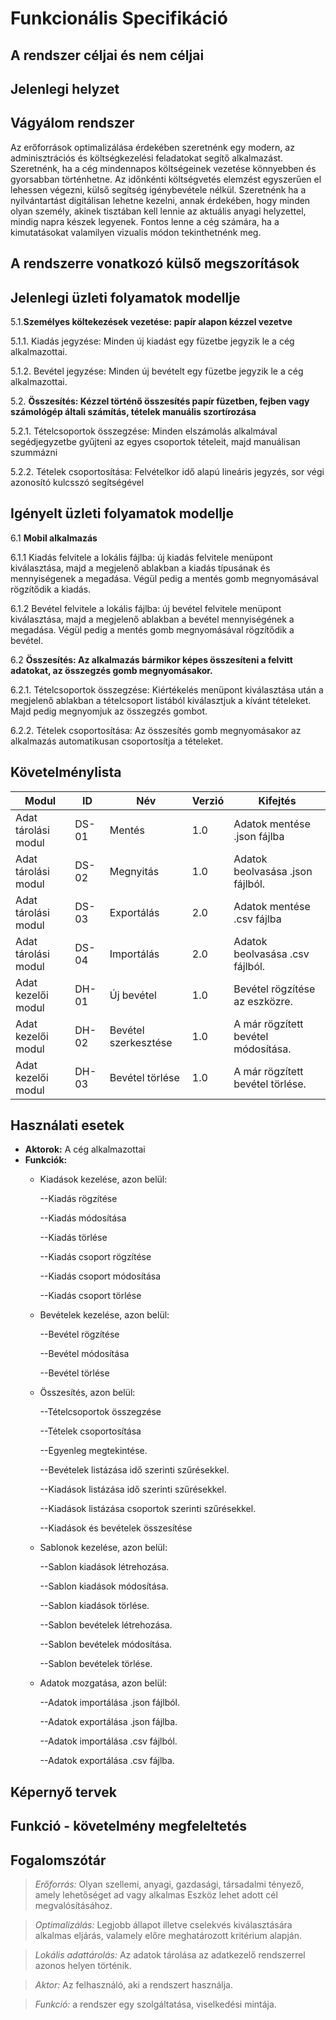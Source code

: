 # Funkcionális Specifikáció

## A rendszer céljai és nem céljai

## Jelenlegi helyzet

## Vágyálom rendszer
Az erőforrások optimalizálása érdekében szeretnénk egy modern, az adminisztrációs és költségkezelési
feladatokat segítő alkalmazást.
Szeretnénk, ha a cég mindennapos költségeinek vezetése könnyebben és gyorsabban történhetne.
Az időnkénti költségvetés elemzést egyszerűen el lehessen végezni, külső segítség
igénybevétele nélkül. Szeretnénk ha a nyilvántartást digitálisan lehetne kezelni,
annak érdekében, hogy minden olyan személy, akinek tisztában kell lennie az aktuális anyagi helyzettel,
mindig napra készek legyenek. Fontos lenne a cég számára, ha a kimutatásokat valamilyen
vizualis módon tekinthetnénk meg.

## A rendszerre vonatkozó külső megszorítások

## Jelenlegi üzleti folyamatok modellje
5.1.**Személyes költekezések vezetése: papír alapon kézzel vezetve**

5.1.1. Kiadás jegyzése: Minden új kiadást egy füzetbe jegyzik le a cég alkalmazottai.

5.1.2. Bevétel jegyzése: Minden új bevételt egy füzetbe jegyzik le a cég alkalmazottai.

5.2. **Összesítés: Kézzel történő összesítés papír füzetben, fejben vagy számológép általi számítás, tételek manuális szortírozása**

5.2.1. Tételcsoportok összegzése: Minden elszámolás alkalmával segédjegyzetbe gyűjteni az egyes csoportok  tételeit, majd manuálisan szummázni

5.2.2. Tételek csoportosítása: Felvételkor idő alapú lineáris jegyzés, sor végi azonosító kulcsszó segítségével

## Igényelt üzleti folyamatok modellje
6.1 **Mobil alkalmazás**

6.1.1 Kiadás felvitele a lokális fájlba: új kiadás felvitele menüpont kiválasztása, majd a
megjelenő ablakban a kiadás típusának és mennyiségenek a megadása. Végül pedig a mentés gomb
megnyomásával rögzítődik a kiadás.

6.1.2 Bevétel felvitele a lokális fájlba: új bevétel felvitele menüpont kiválasztása, majd a
megjelenő ablakban a bevétel mennyiségének a megadása. Végül pedig a mentés gomb megnyomásával rögzítődik a bevétel.

6.2 **Összesítés: Az alkalmazás bármikor képes összesíteni a felvitt adatokat, az összegzés gomb megnyomásakor.**

6.2.1. Tételcsoportok összegzése: Kiértékelés menüpont kiválasztása után a megjelenő ablakban a tételcsoport listából kiválasztjuk a kívánt tételeket. Majd pedig megnyomjuk az összegzés gombot.

6.2.2. Tételek csoportosítása: Az összesítés gomb megnyomásakor az alkalmazás automatikusan csoportosítja a tételeket.

## Követelménylista
|Modul|ID|Név|Verzió|Kifejtés|
|--|--|--|--|--|
|Adat tárolási modul|DS-01|Mentés|1.0|Adatok mentése .json fájlba|
|Adat tárolási modul|DS-02|Megnyitás|1.0|Adatok beolvasása .json fájlból.|
|Adat tárolási modul|DS-03|Exportálás|2.0|Adatok mentése .csv fájlba|
|Adat tárolási modul|DS-04|Importálás|2.0|Adatok beolvasása .csv fájlból.|
|Adat kezelői modul|DH-01|Új bevétel|1.0|Bevétel rögzítése az eszközre.|
|Adat kezelői modul|DH-02|Bevétel szerkesztése|1.0|A már rögzített bevétel módosítása.|
|Adat kezelői modul|DH-03|Bevétel törlése|1.0|A már rögzített bevétel törlése.|

## Használati esetek
 - **Aktorok:** A cég alkalmazottai
 - **Funkciók:**
	 - Kiadások kezelése, azon belül:

		--Kiadás rögzítése

		--Kiadás módosítása

		--Kiadás törlése

		--Kiadás csoport rögzítése

	 	--Kiadás csoport módosítása

	 	--Kiadás csoport törlése
		
	 - Bevételek kezelése, azon belül:

		 --Bevétel rögzítése 

		 --Bevétel módosítása

		 --Bevétel törlése
		 
	 - Összesítés, azon belül:

		 --Tételcsoportok összegzése

		 --Tételek csoportosítása

		 --Egyenleg megtekintése.

		 --Bevételek listázása idő szerinti szűrésekkel.

		 --Kiadások listázása idő szerinti szűrésekkel.

		 --Kiadások listázása csoportok szerinti szűrésekkel.

		 --Kiadások és bevételek összesítése

	 - Sablonok kezelése, azon belül:

		 --Sablon kiadások létrehozása.

		 --Sablon kiadások módosítása.

		 --Sablon kiadások törlése.

		 --Sablon bevételek létrehozása.

		 --Sablon bevételek módosítása.

		 --Sablon bevételek törlése. 

	 - Adatok mozgatása, azon belül:

		 --Adatok importálása .json fájlból.

		 --Adatok exportálása .json fájlba.

		 --Adatok importálása .csv fájlból.

		 --Adatok exportálása .csv fájlba.
		 

## Képernyő tervek

## Funkció - követelmény megfeleltetés

## Fogalomszótár
>*Erőforrás:* Olyan szellemi, anyagi, gazdasági, társadalmi tényező,
amely lehetőséget ad vagy alkalmas Eszköz lehet adott cél megvalósításához.

>*Optimalizálás:* Legjobb állapot illetve cselekvés kiválasztására alkalmas eljárás, valamely előre meghatározott kritérium alapján.

>*Lokális adattárolás:* Az adatok tárolása az adatkezelő rendszerrel azonos helyen történik.

>*Aktor:* Az felhasználó, aki a rendszert használja.

>*Funkció:* a rendszer egy szolgáltatása, viselkedési mintája.